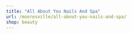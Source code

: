 ```yaml
---
title: "All About You Nails And Spa"
url: /mooresville/all-about-you-nails-and-spa/
shop: beauty
---
```

